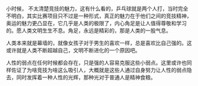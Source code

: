 小时候， 不太清楚竞技的魅力，这有什么看的，乒乓球就是两个人打，当时完全不明白，其实比赛项目只不过是一种形式，真正的魅力在于他们之间的竞技精神，奥运的魅力更凸显在，它几乎是人类的极限了，内心角足是让人值得尊敬和学习的。愿人类文明生生不息。角足，永远是精彩的，那是人类的一股气息。

人类本来就是幕墙的，就像女孩子对于男生的喜欢一样，总是喜欢比自己强的。这或许就是人类不断超越自己，文明不断进化的一个原因吧。

人性的弱点在任何时候都会存在，只是强的人容易克服这些小弱点。这里或许也同样佐证了为啥竞技为啥这么吸引人，大概就是这些人通过自身努力让人性的弱点隐去，同时发挥着一种人性的光辉，那种光对于普通人是精神食粮。

